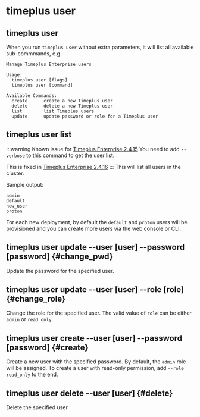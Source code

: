 # timeplus user

## timeplus user
When you run `timeplus user` without extra parameters, it will list all available sub-commmands, e.g.
```
Manage Timeplus Enterprise users

Usage:
  timeplus user [flags]
  timeplus user [command]

Available Commands:
  create      create a new Timeplus user
  delete      delete a new Timeplus user
  list        list Timeplus users
  update      update password or role for a Timeplus user
```
## timeplus user list
:::warning Known issue for [Timeplus Enterprise 2.4.15](/enterprise-v2.4#known_issue_2_4_15)
You need to add `--verbose` to this command to get the user list.

This is fixed in [Timeplus Enterprise 2.4.16](/enterprise-v2.4#2_4_16)
:::
This will list all users in the cluster.

Sample output:
```
admin
default
new_user
proton
```
For each new deployment, by default the `default` and `proton` users will be provisioned and you can create more users via the web console or CLI.

## timeplus user update --user [user] --password [password] {#change_pwd}
Update the password for the specified user.

## timeplus user update --user [user] --role [role] {#change_role}
Change the role for the specified user. The valid value of `role` can be either `admin` or `read_only`.

## timeplus user create --user [user] --password [password] {#create}
Create a new user with the specified password. By default, the `admin` role will be assigned. To create a user with read-only permission, add `--role read_only` to the end.

## timeplus user delete --user [user] {#delete}
Delete the specified user.
